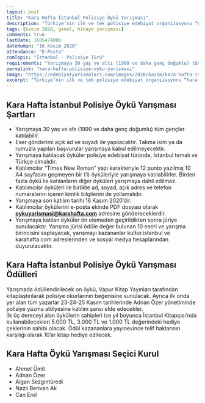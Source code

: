 ```yaml
---
layout: post
title: "Kara Hafta İstanbul Polisiye Öykü Yarışması"
description: "Türkiye’nin ilk ve tek polisiye edebiyat organizasyonu “Kara Hafta İstanbul Festivali” Öykü Yarışması ile başlıyor."
tags: [kasım 2020, genel, hikaye yarışması]
comments: true
lastDate: 1605474000  
dateHuman: "16 Kasım 2020"
attendance: "E-Posta"
comTopic: "İstanbul - Polisiye Türü"
requirements: "Yarışmaya 30 yaş ve altı (1990 ve daha genç doğumlu) tüm gençler katılabilir."
permalink: "kara-hafta-polisiye-oyku-yarismasi"
image: "https://edebiyatyarismalari.com/images/2020/kasim/kara-hafta-istanbul-polisiye-oyku-yarismasi.jpg"
excerpt: "Türkiye’nin ilk ve tek polisiye edebiyat organizasyonu “Kara Hafta İstanbul Festivali” Öykü Yarışması ile başlıyor."
---
```


## Kara Hafta İstanbul Polisiye Öykü Yarışması Şartları

- Yarışmaya 30 yaş ve altı (1990 ve daha genç doğumlu) tüm gençler katılabilir.
- Eser gönderimi açık ad ve soyadı ile yapılacaktır. Takma isim ya da rumuzla yapılan başvurular yarışmaya kabul edilmeyecektir.
- Yarışmaya katılacak öyküler polisiye edebiyat türünde, İstanbul temalı ve Türkçe olmalıdır.
- Katılımcılar “Times New Roman” yazı karakteriyle 12 punto yazılmış 10 A4 sayfasını geçmeyen bir (1) öyküleriyle yarışmaya katılabilirler. Birden fazla öykü ile katılanların diğer öyküleri yarışmaya dahil edilmez.
- Katılımcılar öyküleri ile birlikte ad, soyad, açık adres ve telefon numaralarını içeren kimlik bilgilerini de yollamalıdır.
- Yarışmaya son katılım tarihi 16 Kasım 2020’dir.
- Katılımcılar öykülerini e-posta ekinde PDF dosyası olarak **oykuyarismasi@karahafta.com** adresine göndereceklerdir.
- Yarışmaya katılan öyküler ön elemeden geçirildikten sonra jüriye sunulacaktır. Yarışma jürisi ödüle değer bulunan 10 eseri ve yarışma birincisini saptayacak, yarışmayı kazananlar kultur.istanbul ve karahafta.com adreslerinden ve sosyal medya hesaplarından duyurulacaktır.

## Kara Hafta İstanbul Polisiye Öykü Yarışması Ödülleri

Yarışmada ödüllendirilecek on öykü, Vapur Kitap Yayınları tarafından kitaplaştırılarak polisiye okurlarının beğenisine sunulacak. Ayrıca ilk onda yer alan tüm yazarlar 23-24-25 Kasım tarihlerinde Adnan Özer yönetiminde polisiye yazma atölyesine katılım şansı elde edecekler.  
İlk üç dereceyi alan öykülerin sahipleri ise yıl boyunca İstanbul Kitapçısı’nda kullanabilecekleri 5.000 TL, 3.000 TL ve 1.000 TL değerindeki hediye çeklerinin sahibi olacak. Ödül kazananlara yayınevince telif haklarının karşılığı olarak 10’ar kitap hediye edilecek.

## Kara Hafta Öykü Yarışması Seçici Kurul
- Ahmet Ümit
- Adnan Özer
- Algan Sezgintüredi
- Nazlı Berivan Ak
- Can Erol